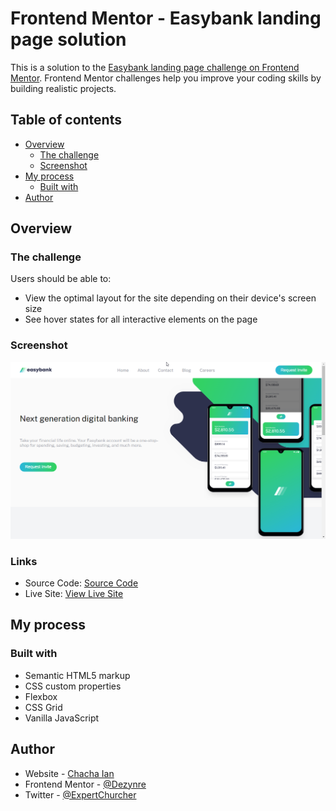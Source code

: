 # Frontend Mentor - Easybank landing page solution

This is a solution to the [Easybank landing page challenge on Frontend Mentor](https://www.frontendmentor.io/challenges/easybank-landing-page-WaUhkoDN). Frontend Mentor challenges help you improve your coding skills by building realistic projects. 

## Table of contents

- [Overview](#overview)
  - [The challenge](#the-challenge)
  - [Screenshot](#screenshot)
- [My process](#my-process)
  - [Built with](#built-with)
- [Author](#author)

## Overview

### The challenge

Users should be able to:

- View the optimal layout for the site depending on their device's screen size
- See hover states for all interactive elements on the page

### Screenshot

![](./images/easy_bank.png)

### Links

- Source Code: [Source Code](https://github.com/Dezynre/easy_bank_landing_page)
- Live Site: [View Live Site](https://dezynre.github.io/easy_bank_landing_page/)

## My process

### Built with

- Semantic HTML5 markup
- CSS custom properties
- Flexbox
- CSS Grid
- Vanilla JavaScript

## Author

- Website - [Chacha Ian](https://github.com/Dezynre)
- Frontend Mentor - [@Dezynre](https://www.frontendmentor.io/profile/Dezynre)
- Twitter - [@ExpertChurcher](https://www.twitter.com/ExpertChurcher)
